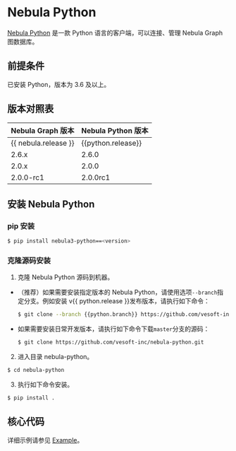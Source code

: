 # Nebula Python

[Nebula Python](https://github.com/vesoft-inc/nebula-python) 是一款 Python 语言的客户端，可以连接、管理 Nebula Graph 图数据库。

## 前提条件

已安装 Python，版本为 3.6 及以上。

## 版本对照表

|Nebula Graph 版本|Nebula Python 版本|
|:---|:---|
|{{ nebula.release }}|{{python.release}}|
|2.6.x|2.6.0|
|2.0.x|2.0.0|
|2.0.0-rc1|2.0.0rc1|

## 安装 Nebula Python

### pip 安装

```bash
$ pip install nebula3-python==<version>
```

### 克隆源码安装

1. 克隆 Nebula Python 源码到机器。

  - （推荐）如果需要安装指定版本的 Nebula Python，请使用选项`--branch`指定分支。例如安装 v{{ python.release }}发布版本，请执行如下命令：

    ```bash
    $ git clone --branch {{python.branch}} https://github.com/vesoft-inc/nebula-python.git
    ```

  - 如果需要安装日常开发版本，请执行如下命令下载`master`分支的源码：

    ```bash
    $ git clone https://github.com/vesoft-inc/nebula-python.git
    ```

2. 进入目录 nebula-python。

  ```bash
  $ cd nebula-python
  ```

3. 执行如下命令安装。

  ```bash
  $ pip install .
  ```

## 核心代码

详细示例请参见 [Example](https://github.com/vesoft-inc/nebula-python/tree/{{python.branch}}/example)。

